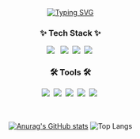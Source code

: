 <div align="center">
  <a href="https://git.io/typing-svg"><img src="https://readme-typing-svg.demolab.com?font=Modak&size=35&pause=1000&color=FFC0CB&width=435&lines=Hello+world!+I'm+Seonah˳✧" alt="Typing SVG" /></a>
</div>

<h3 align="center">✨ Tech Stack ✨</h3>
<div align="center">
  <img src="https://img.shields.io/badge/SpringBoot-6DB33F?style=for-the-badge&logo=springboot&logoColor=white"/> &nbsp
  <img src="https://img.shields.io/badge/django-092E20?style=for-the-badge&logo=django&logoColor=white"/>&nbsp
  <img src="https://img.shields.io/badge/MySQL-4479A1?style=for-the-badge&logo=mysql&logoColor=white"/>&nbsp
  <img src="https://img.shields.io/badge/AWS-FF9900?style=for-the-badge&logo=amazonwebservices&logoColor=white"/>&nbsp
</div>

<h3 align="center">🛠 Tools 🛠</h3>
<div align="center">
  <img src="https://img.shields.io/badge/git-F05033.svg?style=for-the-badge&logo=git&logoColor=white" />&nbsp
  <img src="https://img.shields.io/badge/github-181717.svg?style=for-the-badge&logo=github&logoColor=white" />&nbsp
  <img src="https://img.shields.io/badge/Notion-F3F3F3.svg?style=for-the-badge&logo=notion&logoColor=black" />&nbsp
  <img src="https://img.shields.io/badge/jira-0052CC.svg?style=for-the-badge&logo=jira&logoColor=white" />&nbsp
  <img src="https://img.shields.io/badge/slack-4A154B.svg?style=for-the-badge&logo=slack&logoColor=white" />&nbsp
</div>

<br>
<br>

<div align="center">
  
[![Anurag's GitHub stats](https://github-readme-stats.vercel.app/api?username=HongSeonAh&title_color=FFC0CB&text_color=808080&border_radius=15)](https://github.com/anuraghazra/github-readme-stats) 
![Top Langs](https://github-readme-stats.vercel.app/api/top-langs/?username=HongSeonAh&layout=compact&border_radius=15&title_color=FFC0CB)
</div>
